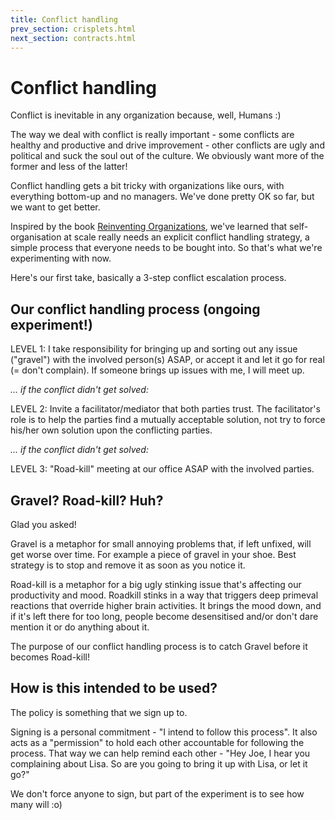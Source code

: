 ```yaml
---
title: Conflict handling
prev_section: crisplets.html
next_section: contracts.html
---
```


Conflict handling
=================

Conflict is inevitable in any organization because, well, Humans :)

The way we deal with conflict is really important - some conflicts are healthy and productive and drive improvement - other conflicts are ugly and political and suck the soul out of the culture. We obviously want more of the former and less of the latter!

Conflict handling gets a bit tricky with organizations like ours, with everything bottom-up and no managers. We've done pretty OK so far, but we want to get better.

Inspired by the book [Reinventing Organizations](http://www.reinventingorganizations.com), we've learned that self-organisation at scale really needs an explicit conflict handling strategy, a simple process that everyone needs to be bought into. So that's what we're experimenting with now.

Here's our first take, basically a 3-step conflict escalation process.

Our conflict handling process (ongoing experiment!)
---------------------------------------------------

LEVEL 1: I take responsibility for bringing up and sorting out any issue ("gravel") with the involved person(s) ASAP, or accept it and let it go for real (= don't complain). If someone brings up issues with me, I will meet up.

*... if the conflict didn't get solved:*

LEVEL 2: Invite a facilitator/mediator that both parties trust. The facilitator's role is to help the parties find a mutually acceptable solution, not try to force his/her own solution upon the conflicting parties.

*... if the conflict didn't get solved:*

LEVEL 3: "Road-kill" meeting at our office ASAP with the involved parties.

Gravel? Road-kill? Huh?
-----------------------

Glad you asked!

Gravel is a metaphor for small annoying problems that, if left unfixed, will get worse over time. For example a piece of gravel in your shoe. Best strategy is to stop and remove it as soon as you notice it.

Road-kill is a metaphor for a big ugly stinking issue that's affecting our productivity and mood. Roadkill stinks in a way that triggers deep primeval reactions that override higher brain activities. It brings the mood down, and if it's left there for too long, people become desensitised and/or don't dare mention it or do anything about it.

The purpose of our conflict handling process is to catch Gravel before it becomes Road-kill!

How is this intended to be used?
--------------------------------

The policy is something that we sign up to.

Signing is a personal commitment - "I intend to follow this process". It also acts as a "permission" to hold each other accountable for following the process. That way we can help remind each other - "Hey Joe, I hear you complaining about Lisa. So are you going to bring it up with Lisa, or let it go?"

We don't force anyone to sign, but part of the experiment is to see how many will :o)
